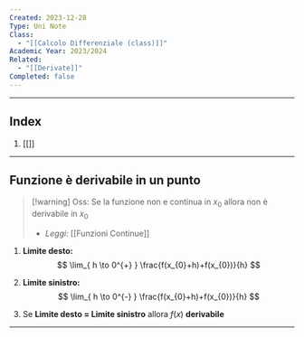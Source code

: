 ```yaml
---
Created: 2023-12-28
Type: Uni Note
Class:
  - "[[Calcolo Differenziale (class)]]"
Academic Year: 2023/2024
Related:
  - "[[Derivate]]"
Completed: false
---
```

---
## Index
1. [[]]

---
## Funzione è derivabile in un punto 

>[!warning] Oss:
>Se la funzione non e continua in $x_{0}$ allora non è derivabile in $x_{0}$
> - *Leggi:* [[Funzioni Continue]]

1. **Limite desto:**
$$
\lim_{ h \to 0^{+} } \frac{f(x_{0}+h)+f(x_{0})}{h}
$$
2. **Limite sinistro:**
$$
\lim_{ h \to 0^{-} } \frac{f(x_{0}+h)+f(x_{0})}{h}
$$

3. Se **Limite desto = Limite sinistro** allora  $f(x)$ **derivabile** 

---
